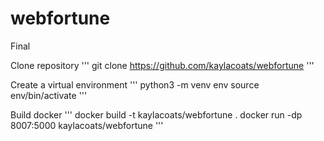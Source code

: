 # webfortune
Final

Clone repository
'''
git clone https://github.com/kaylacoats/webfortune
'''

Create a virtual environment
'''
python3 -m venv env
source env/bin/activate
'''

Build docker
'''
docker build -t kaylacoats/webfortune .
docker run -dp 8007:5000 kaylacoats/webfortune
'''
